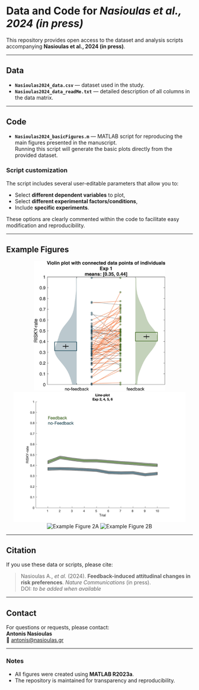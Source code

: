 # Data and Code for *Nasioulas et al., 2024 (in press)*

This repository provides open access to the dataset and analysis scripts accompanying **Nasioulas et al., 2024 (in press)**.

---

## Data

- **`Nasioulas2024_data.csv`** — dataset used in the study.  
- **`Nasioulas2024_data_readMe.txt`** — detailed description of all columns in the data matrix.

---

## Code

- **`Nasioulas2024_basicFigures.m`** — MATLAB script for reproducing the main figures presented in the manuscript.  
  Running this script will generate the basic plots directly from the provided dataset.

### Script customization
The script includes several user-editable parameters that allow you to:
- Select **different dependent variables** to plot,  
- Select **different experimental factors/conditions**,  
- Include **specific experiments**.

These options are clearly commented within the code to facilitate easy modification and reproducibility.

---

## Example Figures

<p align="center">
  <img src="https://github.com/anasioulas/riskyDecisionMakingFeedback/blob/344255c30e1c4aa7514e5db4dfd358100227207e/Figure1__example1.jpg" alt="Example Figure 1" height="350">
  <img src="https://github.com/anasioulas/riskyDecisionMakingFeedback/blob/main/Figure3__example1.jpg?raw=true&v=2" alt="Example Figure 3" height="350">
  <img src="https://github.com/hrl-team/riskyDecisionMakingFeedback/blob/main/Figure2__example1.jpg?raw=true&v=2" alt="Example Figure 2A" height="350">
  <img src="https://github.com/hrl-team/riskyDecisionMakingFeedback/blob/main/Figure2__example2.jpg?raw=true&v=2" alt="Example Figure 2B" height="350">
</p>

---

## Citation

If you use these data or scripts, please cite:

> Nasioulas A., *et al.* (2024). **Feedback-induced attitudinal changes in risk preferences**. *Nature Communications* (in press).  
> DOI: *to be added when available*


---

## Contact

For questions or requests, please contact:  
**Antonis Nasioulas**  
📧 [antonis@nasioulas.gr](mailto:antonis@nasioulas.gr)

---

### Notes
- All figures were created using **MATLAB R2023a**.  
- The repository is maintained for transparency and reproducibility.
